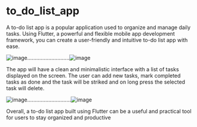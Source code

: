 # to_do_list_app
A to-do list app is a popular application used to organize and manage daily tasks. Using Flutter, a powerful and flexible mobile app development framework, you can create a user-friendly and intuitive to-do list app with ease.

![image](https://user-images.githubusercontent.com/91030529/231207720-7d342a38-a8ef-45d3-84eb-df5275cf8268.png)............................![image](https://user-images.githubusercontent.com/91030529/231210697-297cfe39-24d3-4f62-a1c1-e0e35648641c.png)




The app will have a clean and minimalistic interface with a list of tasks displayed on the screen. The user can add new tasks, mark completed tasks as done and the task will be striked and on long press the selected task will delete.

![image](https://user-images.githubusercontent.com/91030529/231209151-aa0f2fe9-122f-4b79-899c-b0a248eba812.png).............................![image](https://user-images.githubusercontent.com/91030529/231210324-7874c261-b69c-4ba1-8f2d-7b3b3dadabd7.png)









Overall, a to-do list app built using Flutter can be a useful and practical tool for users to stay organized and productive
